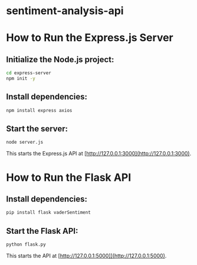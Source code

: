 # sentiment-analysis-api

# How to Run the Express.js Server

## Initialize the Node.js project:
```bash
cd express-server
npm init -y
```

## Install dependencies:
```bash
npm install express axios
```

## Start the server:
```bash
node server.js
```

This starts the Express.js API at [http://127.0.0.1:3000](http://127.0.0.1:3000).




# How to Run the Flask API

## Install dependencies:
```bash
pip install flask vaderSentiment
```

## Start the Flask API:
```bash
python flask.py

```

This starts the API at [http://127.0.0.1:5000]](http://127.0.0.1:5000).

